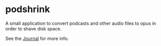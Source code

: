 # podshrink

A small application to convert podcasts and other audio files to opus
in order to shave disk space.

See the [Journal](podshrink.org) for more info.
